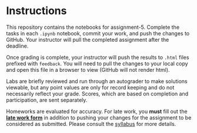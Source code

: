 # Instructions

This repository contains the notebooks for assignment-5. Complete the tasks in each `.ipynb` notebook, commit your work, and push the changes to GitHub. Your instructor will pull the completed assignment after the deadline.

Once grading is complete, your instructor will push the results to `.html` files prefixed with `feedback`. You will need to pull the changes to your local copy and open this file in a browser to view (GitHub will not render html).

Labs are briefly reviewed and run through an autograder to make solutions viewable, but any point values are only for record keeping and do not necessarily reflect your grade. Scores, which are based on completion and participation, are sent separately.

Homeworks are evaluated for accuracy. For late work, you **must** fill out the **[late work form](https://forms.gle/biMFdtCPah2utSru6)** in addition to pushing your changes for the assignment to be considered as submitted. Please consult the [syllabus](https://github.com/cab938/si330_fa20/blob/master/README.md) for more details.
